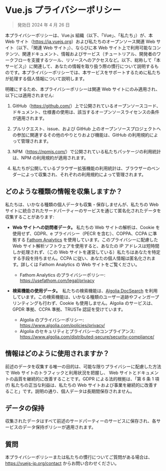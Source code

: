 # Vue.js プライバシーポリシー

> 発効日 2024 年 4 月 26 日

本プライバシーポリシーは、Vue.js 組織（以下、「Vue」、「私たち」）が、本 Web サイト（<https://ja.vuejs.org>）および私たちのオープンソース関連 Web サイト（以下、「関連 Web サイト」）、ならびに本 Web サイト上で利用可能なコンテンツ、関連ドキュメント、情報およびサービス（チュートリアル、開発者のワークフローを支援するツール、リソースへのアクセスなど。以下、総称して「本サービス」）に関連して、あなたの情報を取り扱う際の慣行について説明するものです。本プライバシーポリシーでは、本サービスをサポートするために私たちが処理する個人情報について説明します。

明確にするため、本プライバシーポリシーは関連 Web サイトにのみ適用され、以下には適用されません:

1. GitHub（<https://github.com/>）上で公開されているオープンソースコード、ドキュメント、仕様書の使用は、該当するオープンソースライセンスの条件が適用されます。

2. プルリクエスト、issue、および GitHub 上のオープンソースプロジェクトへの参加に関連するその他のやりとりおよび機能は、GitHub の利用規約によって管理されます。

3. NPM（<https://npmjs.com/>）で公開されている私たちパッケージの利用統計は、NPM の利用規約が適用されます。

4. 私たちが公開しているブラウザー拡張機能の利用統計は、ブラウザーのベンダーによって収集され、それぞれの利用規約によって管理されます。

## どのような種類の情報を収集しますか？

私たちは、いかなる種類の個人データも収集・保存しませんが、私たちの Web サイトに統合されたサードパーティーのサービスを通じて匿名化されたデータを収集することがあります:

- **Web サイトへの訪問者データ。** 私たちの Web サイトの解析は、Cookie を使用せず、GDPR、e プライバシー（PECR を含む）、COPPA、CCPA に準拠する [Fathom Analytics](https://usefathom.com/) を使用しています。このプライバシーに配慮した Web サイト解析ソフトウェアを使用すると、あなたの IP アドレスは短時間しか処理されず、（この Web サイトを運営している）私たちはあなたを特定する手段を持ちません。CCPA に従い、あなたの個人情報は匿名化されます。詳しくは Fathom Analytics の Web サイトをご覧ください。

  - Fathom Analytics のプライバシーポリシー: https://usefathom.com/legal/privacy

- **検索機能の使用データ。**　私たちの検索機能は、[Algolia DocSearch](https://docsearch.algolia.com/) を利用しています。この検索機能は、いかなる種類のユーザー追跡やフィンガープリンティングも行わず、Cookie も使用しません。Algolia のサービスは、GPDR 準拠、CCPA 準拠、TRUSTe 認証を受けています。

  - Algolia のプライバシーポリシー: https://www.algolia.com/policies/privacy/
  - Algolia のセキュリティとプライバシーのコンプライアンス: https://www.algolia.com/distributed-secure/security-compliance/

## 情報はどのように使用されますか？

前述のデータを収集する唯一の目的は、可能な限りプライバシーに配慮した方法で Web サイトのトラフィックと利用状況を把握し、 Web サイトとドキュメントの品質を継続的に改善することです。GDPR による法的根拠は、「第 6 条 1 項 (f) 私たちの正当な利益は、私たちの Web サイトおよび事業を継続的に改善すること」です。説明の通り、個人データは長期間保存されません。

## データの保持

収集されたデータはすべて前述のサードパーティーのサービスに保存され、各サービスのデータ保持ポリシーが適用されます。

## 質問

本プライバシーポリシーまたは私たちの慣行についてご質問がある場合は、https://vuejs-jp.org/contact からお問い合わせください。
